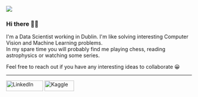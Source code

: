 ![](https://komarev.com/ghpvc/?username=vkasojhaa)

### Hi there 👋🏻

I'm a Data Scientist working in Dublin. I'm like solving interesting Computer Vision and Machine Learning problems. <br>
In my spare time you will probably find me playing chess, reading astrophysics or watching some series.

Feel free to reach out if you have any interesting ideas to collaborate 😀

<hr>
<a href="https://www.linkedin.com/in/vikasojha7" target="_blank"><img alt="LinkedIn" src="https://img.shields.io/badge/linkedin-%230077B5.svg?&style=for-the-badge&logo=linkedin&logoColor=white" height=29, width=100 /></a> 
<a href="https://www.kaggle.com/vikasojha98" target="_blank"><img alt="Kaggle" src="https://chartio.com/images/blog/top-7-places-to-find-data-online/kaggle-300x136.png" height=29, width=80/></a> 
</p>

